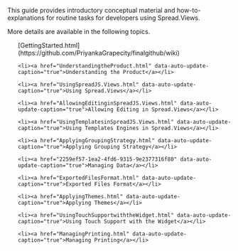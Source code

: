 <p>This guide provides introductory conceptual material and how-to-explanations for routine tasks for developers using Spread.Views.</p>

<p>More details are available in the following topics.</p>

<ul>
    [GettingStarted.html](https://github.com/PriyankaGrapecity/finalgithub/wiki)

    <li><a href="UnderstandingtheProduct.html" data-auto-update-caption="true">Understanding the Product</a></li>

    <li><a href="UsingSpreadJS.Views.html" data-auto-update-caption="true">Using Spread.Views</a></li>

    <li><a href="AllowingEditinginSpreadJS.Views.html" data-auto-update-caption="true">Allowing Editing in Spread.Views</a></li>

    <li><a href="UsingTemplatesinSpreadJS.Views.html" data-auto-update-caption="true">Using Templates Engines in Spread.Views</a></li>

    <li><a href="ApplyingGroupingStrategy.html" data-auto-update-caption="true">Applying Grouping Strategy</a></li>

    <li><a href="2259ef57-1ea2-4fd6-9315-9e2377316f80" data-auto-update-caption="true">Managing Data</a></li>

    <li><a href="ExportedFilesFormat.html" data-auto-update-caption="true">Exported Files Format</a></li>

    <li><a href="ApplyingThemes.html" data-auto-update-caption="true">Applying Themes</a></li>

    <li><a href="UsingTouchSupportwiththeWidget.html" data-auto-update-caption="true">Using Touch Support with the Widget</a></li>

    <li><a href="ManagingPrinting.html" data-auto-update-caption="true">Managing Printing</a></li>
</ul>
